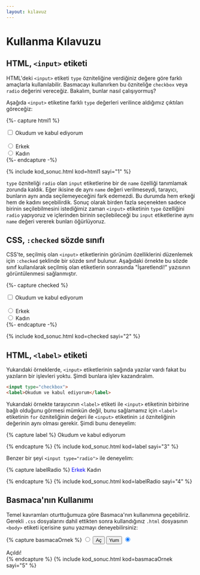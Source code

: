 ```yaml
---
layout: kılavuz
---
```


# Kullanma Kılavuzu

## HTML, `<input>` etiketi

HTML'deki `<input>` etiketi `type` özniteliğine verdiğiniz değere göre farklı amaçlarla kullanılabilir. Basmacayı kullanırken bu özniteliğe `checkbox` veya `radio` değerini vereceğiz. Bakalım, bunlar nasıl çalışıyormuş?

Aşağıda `<input>` etiketine farklı `type` değerleri verilince aldığımız çıktıları göreceğiz:

{%- capture html1 %}
<div>
    <input type="checkbox"> <span>Okudum ve kabul ediyorum</span> <br><br>
    <input type="radio" name="grup1"> <span>Erkek</span> <br>
    <input type="radio" name="grup1"> <span>Kadın</span>
</div>
{%- endcapture -%}

{% include kod_sonuc.html kod=html1 sayi="1" %}

`type` özniteliği `radio` olan `input` etiketlerine bir de `name` özelliği tanımlamak zorunda kaldık. Eğer ikisine de aynı `name` değeri verilmeseydi, tarayıcı, bunların aynı anda seçilemeyeceğini fark edemezdi. Bu durumda hem erkeği hem de kadını seçebilirdik. Sonuç olarak birden fazla seçenekten sadece birinin seçilebilmesini istediğimiz zaman `<input>` etiketinin `type` özelliğini `radio` yapıyoruz ve içlerinden birinin seçilebileceği bu `input` etiketlerine aynı `name` değeri vererek bunları öğürlüyoruz.

## CSS, `:checked` sözde sınıfı

CSS'te, seçilmiş olan `<input>` etiketlerinin görünüm özelliklerini düzenlemek için `:checked` şeklinde bir sözde sınıf bulunur. Aşağıdaki örnekte bu sözde sınıf kullanılarak seçilmiş olan etiketlerin sonrasında "İşaretlendi!" yazısının görüntülenmesi sağlanmıştır.

{%- capture checked %}
<style>
    style + div input:checked + span::after {
        content: "İşaretlendi!";
        margin-left: 1rem;
    }
</style>
<div>
    <input type="checkbox"> <span>Okudum ve kabul ediyorum</span> <br><br>
    <input type="radio" name="grup1"> <span>Erkek</span> <br>
    <input type="radio" name="grup1"> <span>Kadın</span>
</div>
{%- endcapture -%}

{% include kod_sonuc.html kod=checked sayi="2" %}

## HTML, `<label>` etiketi

Yukarıdaki örneklerde, `<input>` etiketlerinin sağında yazılar vardı fakat bu yazıların bir işlevleri yoktu. Şimdi bunlara işlev kazandıralım.

```html
<input type="checkbox">
<label>Okudum ve kabul ediyorum</label>
```

Yukarıdaki örnekte tarayıcının `<label>` etiketi ile `<input>` etiketinin birbirine bağlı olduğunu görmesi mümkün değil, bunu sağlamamız için `<label>` etiketinin `for` özniteliğinin değeri ile `<input>` etiketinin `id` özniteliğinin değerinin aynı olması gerekir. Şimdi bunu deneyelim:

{% capture label %}
<input id="okudum" type="checkbox">
<label for="okudum">Okudum ve kabul ediyorum</label>
<style>
    input#okudum {
        display: none;
    }
    input#okudum:checked + label {
        color: green;
    }
</style>
{% endcapture %}
{% include kod_sonuc.html kod=label sayi="3" %}

Benzer bir şeyi `<input type="radio">` ile deneyelim:

{% capture labelRadio %}
<input id="erkek" type="radio" name="cinsiyet" checked>
<label for="erkek">Erkek</label>
<input id="kadın" type="radio" name="cinsiyet">
<label for="kadın">Kadın</label>
<style>
    input[name="cinsiyet"] {
        display: none;
    }
    input[name="cinsiyet"]:checked + label {
        color: blue;
    }
</style>
{% endcapture %}
{% include kod_sonuc.html kod=labelRadio sayi="4" %}

## Basmaca'nın Kullanımı

Temel kavramları oturttuğumuza göre Basmaca'nın kullanımına geçebiliriz. Gerekli `.css` dosyalarını dahil ettikten sonra kullandığınız `.html` dosyasının `<body>` etiketi içerisine şunu yazmayı deneyebilirsiniz:

{% capture basmacaOrnek %}
<input id="örnek-basmacasını-aç" type="radio" name="örnek">
<label for="örnek-basmacasını-aç">
    <button>Aç</button>
</label>
<label for="örnek-basmacasını-yum">
    <button>Yum</button>
</label>
<input id="örnek-basmacasını-yum" type="radio" name="örnek" checked>

<div modal>
    Açıldı!
</div>
{% endcapture %}
{% include kod_sonuc.html kod=basmacaOrnek sayi="5" %}